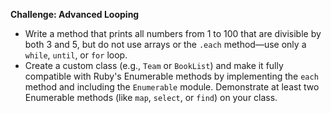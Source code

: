 **Challenge: Advanced Looping**
- Write a method that prints all numbers from 1 to 100 that are divisible by both 3 and 5, but do not use arrays or the `.each` method—use only a `while`, `until`, or `for` loop.
- Create a custom class (e.g., `Team` or `BookList`) and make it fully compatible with Ruby's Enumerable methods by implementing the `each` method and including the `Enumerable` module. Demonstrate at least two Enumerable methods (like `map`, `select`, or `find`) on your class.